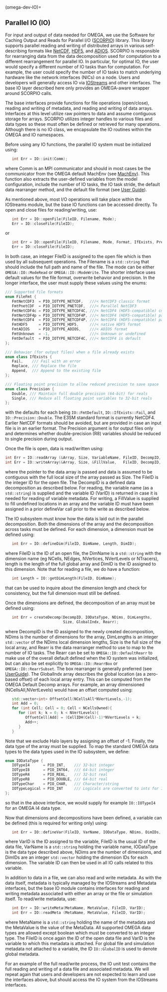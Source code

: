 (omega-dev-IO)=

## Parallel IO (IO)

For input and output of data needed for OMEGA, we use the Software for
Caching Output and Reads for Parallel I/O
([SCORPIO](https://github.com/E3SM-Project/scorpio)) library. This
library supports parallel reading and writing of distributed arrays in various
self-describing
formats like [NetCDF](https://docs.unidata.ucar.edu/netcdf/),
[HDF5](https://www.hdfgroup.org/solutions/hdf5/),
and [ADIOS](https://csmd.ornl.gov/adios).
SCORPIO is responsible for rearranging data from the data decomposition used
for computation to a different rearrangement for parallel IO. In particular,
for optimal IO, the user would specify a different number of IO tasks than
for computation. For example, the user could specify the number of IO tasks to
match underlying hardware like the network interfaces (NICs) on a node.
Users and developers will generally access IO via
[IOStreams](#omega-user-iostreams)
and other interfaces. The base IO layer described here only provides
an OMEGA-aware wrapper around SCORPIO calls.

The base interfaces provide functions for file operations (open/close),
reading and writing of metadata, and reading and writing of data arrays.
Interfaces at this level utilize raw pointers to data and assume
contiguous storage for arrays. SCORPIO utilizes integer handles
to various files and data types so these must often be defined or
retrieved for many operations. Although there is no IO class, we encapsulate
the IO routines within the OMEGA and IO namespaces.

Before using any IO functions, the parallel IO system must be initialized
using:
```c++
   int Err = IO::init(Comm);
```
where Comm is an MPI communicator and should in most cases be the communicator
from the OMEGA default MachEnv (see [MachEnv](#omega-dev-mach-env)). This
function also extracts the user-defined variables from the model configuration,
include the number of IO tasks, the IO task stride, the default data
rearranger method, and the default file format
(see [User Guide](#omega-user-IO)).

As mentioned above, most I/O operations will take place within the IOStreams
module, but the base IO functions can be accessed directly. To open and close
files for reading/writing, use:
```c++
   int Err = IO::openFile(FileID, Filename, Mode);
   Err = IO::closeFile(FileID);
```
or
```c++
   int Err = IO::openFile(FileID, Filename, Mode, Format, IfExists, Precision);
   Err = IO::closeFile(FileID);
```
In both case, an integer FileID is assigned to the open file which is then
used by all subsequent operations. The Filename is a ``std::string`` that
should include the full path and name of the file. The mode can be either
``OMEGA::IO::ModeRead`` or ``OMEGA::IO::ModeWrite``. The shorter interface
uses default values for the file format, overwrite behavior and precision.
In the longer interface, the user must supply these values using the enums:
```c++
/// Supported file formats
enum FileFmt {
   FmtNetCDF3  = PIO_IOTYPE_NETCDF,   ///< NetCDF3 classic format
   FmtPnetCDF  = PIO_IOTYPE_PNETCDF,  ///< Parallel NetCDF3
   FmtNetCDF4c = PIO_IOTYPE_NETCDF4C, ///< NetCDF4 (HDF5-compatible) cmpressed
   FmtNetCDF4p = PIO_IOTYPE_NETCDF4P, ///< NetCDF4 (HDF5-compatible) parallel
   FmtNetCDF4  = PIO_IOTYPE_NETCDF4P, ///< NetCDF4 (HDF5-compatible) parallel
   FmtHDF5     = PIO_IOTYPE_HDF5,     ///< native HDF5 format
   FmtADIOS    = PIO_IOTYPE_ADIOS,    ///< ADIOS format
   FmtUnknown  = -1,                  ///< Unknown or undefined
   FmtDefault  = PIO_IOTYPE_NETCDF4C, ///< NetCDF4 is default
};

/// Behavior (for output files) when a file already exists
enum class IfExists {
   Fail,    /// Fail with an error
   Replace, /// Replace the file
   Append,  /// Append to the existing file
};

/// Floating point precision to allow reduced precision to save space
enum class Precision {
   Double, /// Maintain full double precision (64-bit) for reals
   Single, /// Reduce all floating point variables to 32-bit reals
};
```
with the defaults for each being ``IO::FmtDefault``, ``IO::IfExists::Fail``,
and ``IO::Precision::Double``. The E3SM standard format is currently
NetCDF4. Earlier NetCDF formats should be avoided, but are provided in
case an input file is in an earlier format. The Precision argument is
for output files only and determines whether double-precision (R8) variables
should be reduced to single precision during output.

Once the file is open, data is read/written using:
```c++
int Err = IO::readArray (&Array, Size, VariableName, FileID, DecompID, VarID);
int Err = IO::writeArray(&Array, Size, &FillValue,   FileID, DecompID, VarID);
```
where the pointer to the data array is passed and data is assumed to be
contiguous with the full local size of the array passed as Size. The FileID is
the integer ID for the open file. The DecompID is a defined data decomposition
as described below. For reading, the variable name (as a ``std::string``) is
supplied and the variable ID (VarID) is returned in case it is needed for
reading of variable metadata. For writing, a FillValue is supplied to fill
undefined locations in an array and the variable ID must have been assigned
in a prior defineVar call prior to the write as described below.

The IO subsystem must know how the data is laid out in the parallel
decomposition. Both the dimensions of the array and the decomposition
across tasks must be defined. For each dimension, a dimension must be
defined using:
```c++
   int Err = IO::defineDim(FileID, DimName, Length, DimID);
```
where FileID is the ID of an open file, the DimName is a ``std::string``
with the dimension name (eg NCells, NEdges, NVertices, NVertLevels or
NTracers), length is the length of the full global array and DimID is
the ID assigned to this dimension. Note that for reading a file, we
do have a function:
```c++
   int Length = IO::getDimLength(FileID, DimName);
```
that can be used to inquire about the dimension length and check for
consistency, but the full dimension must still be defined.

Once the dimensions are defined, the decomposition of an array must
be defined using:
```c++
   int Err = createDecomp(DecompID, IODataType, NDims, DimLengths,
                          Size, GlobalIndx, Rearr);
```
where DecompID is the ID assigned to the newly created decomposition,
NDims is the number of dimensions for the array, DimLengths is an
integer ``std::vector`` of the NDims local dimension lengths, Size is the
full size of the local array, and Rearr is the data rearranger method
to use to map to the number of IO tasks. The Rearr can be set to
``OMEGA::IO::DefaultRearr`` to make use of the overall default defined
when the IO system was initialized, but can also be set explicitly to
``OMEGA::IO::RearrBox`` or ``OMEGA::IO::RearrSubset``. The box rearranger
is generally preferred (see [UserGuide](#omega-user-IO)). The GlobalIndx
array describes the global location (as a zero-based offset) of each
local array entry. This can be computed from the OMEGA Default Decomp
arrays. For example, an array dimensioned (NCellsAll,NVertLevels) would
have an offset computed using:
```c++
   std::vector<int> OffsetCell(NCellsAll*NVertLevels,-1);
   int Add = 0;
   for (int Cell; Cell = 0; Cell < NCellsOwned){
      for (int k; k = 0; k < NVertLevels){
         OffsetCell[Add] = (CellIDH(Cell)-1)*NVertLevels + k;
         Add++;
      }
   }
```
Note that we exclude Halo layers by assigning an offset of -1. Finally,
the data type of the array must be supplied. To map the standard OMEGA
data types to the data types used in the IO subsystem, we define:
```c++
enum IODataType {
   IOTypeI4      = PIO_INT,    /// 32-bit integer
   IOTypeI8      = PIO_INT64,  /// 64-bit integer
   IOTypeR4      = PIO_REAL,   /// 32-bit real
   IOTypeR8      = PIO_DOUBLE, /// 64-bit real
   IOTypeChar    = PIO_CHAR,   /// Character/string
   IOTypeLogical = PIO_INT     /// Logicals are converted to ints for IO
};
```
so that in the above interface, we would supply for example ``IO::IOTypeI4``
for an OMEGA I4 data type.

Now that dimensions and decompositions have been defined, a variable can
be defined (this is required for writing only) using:
```c++
   int Err = IO::defineVar(FileID, VarName, IODataType, NDims, DimIDs, VarID);
```
where VarID is the ID assigned to the variable, FileID is the usual ID of
the data file, VarName is a ``std::string`` holding the variable name,
IODataType is the data type described above, NDims are the number of dimensions,
and DimIDs are an integer ``std::vector`` holding the dimension IDs for each
dimension. The variable ID can then be used in all IO calls related to this
variable.

In addition to data in a file, we can also read and write metadata. As with
the data itself, metadata is typically managed by the IOStreams and Metadata
interfaces, but the base IO module contains interfaces for reading and
writing metadata associated with either an array or the file or simulation
itself. To read/write metadata, use:
```c++
   int Err = IO::writeMeta(MetaName, MetaValue, FileID, VarID);
   int Err = IO::readMeta (MetaName, MetaValue, FileID, VarID);
```
where MetaName is a ``std::string`` holding the name of the metadata and
the MetaValue is the value of the MetaData. All supported OMEGA data types are
allowed except boolean which must be converted to an integer type. The FileID
is once again the ID of the open data file and VarID is the variable to which
this metadata is attached. For global file and simulation metadata not attached
to a variable, the ID ``IO::GlobalID`` is used to denote global metadata.

For an example of the full read/write process, the IO unit test contains
the full reading and writing of a data file and associated metadata. We
will repeat again that users and developers are not expected to learn and
use the interfaces above, but should access the IO system from the IOStreams
interfaces.
